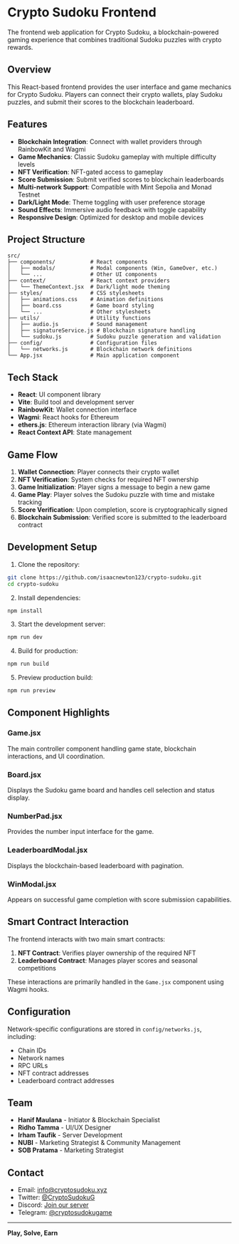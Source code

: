 # Crypto Sudoku Frontend

The frontend web application for Crypto Sudoku, a blockchain-powered gaming experience that combines traditional Sudoku puzzles with crypto rewards.

## Overview

This React-based frontend provides the user interface and game mechanics for Crypto Sudoku. Players can connect their crypto wallets, play Sudoku puzzles, and submit their scores to the blockchain leaderboard.

## Features

- **Blockchain Integration**: Connect with wallet providers through RainbowKit and Wagmi
- **Game Mechanics**: Classic Sudoku gameplay with multiple difficulty levels
- **NFT Verification**: NFT-gated access to gameplay
- **Score Submission**: Submit verified scores to blockchain leaderboards
- **Multi-network Support**: Compatible with Mint Sepolia and Monad Testnet
- **Dark/Light Mode**: Theme toggling with user preference storage
- **Sound Effects**: Immersive audio feedback with toggle capability
- **Responsive Design**: Optimized for desktop and mobile devices

## Project Structure

```
src/
├── components/           # React components
│   ├── modals/           # Modal components (Win, GameOver, etc.)
│   └── ...               # Other UI components
├── context/              # React context providers
│   └── ThemeContext.jsx  # Dark/light mode theming
├── styles/               # CSS stylesheets
│   ├── animations.css    # Animation definitions
│   ├── board.css         # Game board styling
│   └── ...               # Other stylesheets
├── utils/                # Utility functions
│   ├── audio.js          # Sound management
│   ├── signatureService.js # Blockchain signature handling
│   └── sudoku.js         # Sudoku puzzle generation and validation
├── config/               # Configuration files
│   └── networks.js       # Blockchain network definitions
└── App.jsx               # Main application component
```

## Tech Stack

- **React**: UI component library
- **Vite**: Build tool and development server
- **RainbowKit**: Wallet connection interface
- **Wagmi**: React hooks for Ethereum
- **ethers.js**: Ethereum interaction library (via Wagmi)
- **React Context API**: State management

## Game Flow

1. **Wallet Connection**: Player connects their crypto wallet
2. **NFT Verification**: System checks for required NFT ownership
3. **Game Initialization**: Player signs a message to begin a new game
4. **Game Play**: Player solves the Sudoku puzzle with time and mistake tracking
5. **Score Verification**: Upon completion, score is cryptographically signed
6. **Blockchain Submission**: Verified score is submitted to the leaderboard contract

## Development Setup

1. Clone the repository:
```bash
git clone https://github.com/isaacnewton123/crypto-sudoku.git
cd crypto-sudoku
```

2. Install dependencies:
```bash
npm install
```

3. Start the development server:
```bash
npm run dev
```

4. Build for production:
```bash
npm run build
```

5. Preview production build:
```bash
npm run preview
```

## Component Highlights

### Game.jsx
The main controller component handling game state, blockchain interactions, and UI coordination.

### Board.jsx
Displays the Sudoku game board and handles cell selection and status display.

### NumberPad.jsx
Provides the number input interface for the game.

### LeaderboardModal.jsx
Displays the blockchain-based leaderboard with pagination.

### WinModal.jsx
Appears on successful game completion with score submission capabilities.

## Smart Contract Interaction

The frontend interacts with two main smart contracts:

1. **NFT Contract**: Verifies player ownership of the required NFT
2. **Leaderboard Contract**: Manages player scores and seasonal competitions

These interactions are primarily handled in the `Game.jsx` component using Wagmi hooks.

## Configuration

Network-specific configurations are stored in `config/networks.js`, including:

- Chain IDs
- Network names
- RPC URLs
- NFT contract addresses
- Leaderboard contract addresses

## Team

- **Hanif Maulana** - Initiator & Blockchain Specialist
- **Ridho Tamma** - UI/UX Designer
- **Irham Taufik** - Server Development
- **NUBI** - Marketing Strategist & Community Management
- **SOB Pratama** - Marketing Strategist

## Contact

- Email: info@cryptosudoku.xyz
- Twitter: [@CryptoSudokuG](https://x.com/CryptoSudokuG)
- Discord: [Join our server](https://discord.gg/8htQ6wn9Md)
- Telegram: [@cryptosudokugame](https://t.me/cryptosudokugame)

---

**Play, Solve, Earn**